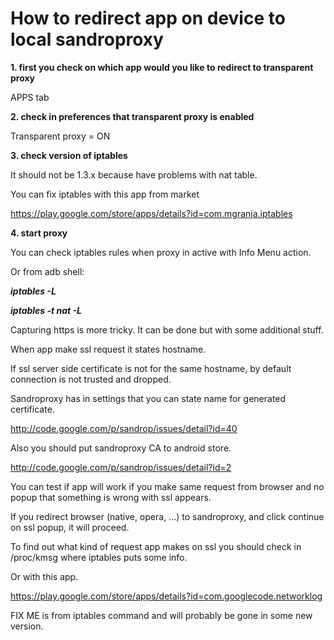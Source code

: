 # How to redirect app on device to local sandroproxy #

**1. first you check on which app would you like to redirect to transparent proxy**

APPS tab

**2. check in preferences that transparent proxy is enabled**

Transparent proxy = ON

**3. check version of iptables**

It should not be 1.3.x because have problems with nat table.

You can fix iptables with this app from market

https://play.google.com/store/apps/details?id=com.mgranja.iptables

**4. start proxy**

You can check iptables rules when proxy in active with Info Menu action.

Or from adb shell:

_**iptables -L**_

_**iptables -t nat -L**_

Capturing https is more tricky. It can be done but with some additional stuff.

When app make ssl request it states hostname.

If ssl server side certificate is not for the same hostname, by default connection is not trusted and dropped.

Sandroproxy has in settings that you can state name for generated certificate.

http://code.google.com/p/sandrop/issues/detail?id=40

Also you should put sandroproxy CA to android store.

http://code.google.com/p/sandrop/issues/detail?id=2

You can test if app will work if you make same request from browser and no popup that something is wrong with ssl appears.

If you redirect browser (native, opera, ...) to sandroproxy, and click continue on ssl popup, it will proceed.

To find out what kind of request app makes on ssl you should check in /proc/kmsg where iptables puts some info.

Or with this app.

https://play.google.com/store/apps/details?id=com.googlecode.networklog

FIX ME is from iptables command and will probably be gone in some new version.